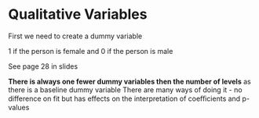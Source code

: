 # Qualitative Variables
First we need to create a dummy variable

1 if the person is female and 0 if the person is male

See page 28 in slides

**There is always one fewer dummy variables then the number of levels** as there is a baseline dummy variable
There are many ways of doing it - no difference on fit but has effects on the interpretation of coeﬃcients and p-values

